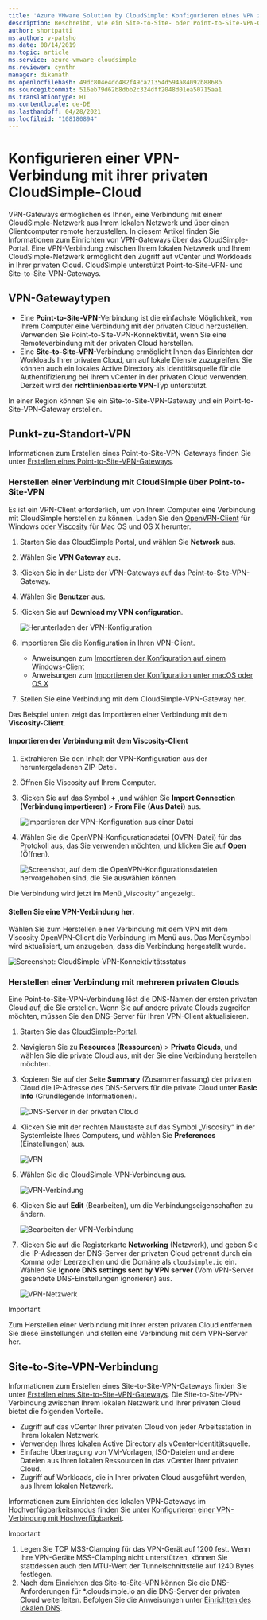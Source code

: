 ```yaml
---
title: 'Azure VMware Solution by CloudSimple: Konfigurieren eines VPN zwischen der lokalen Umgebung und der privaten Cloud'
description: Beschreibt, wie ein Site-to-Site- oder Point-to-Site-VPN-Gateway zwischen Ihrem lokalen Netzwerk und Ihrer privaten CloudSimple-Cloud konfiguriert wird.
author: shortpatti
ms.author: v-patsho
ms.date: 08/14/2019
ms.topic: article
ms.service: azure-vmware-cloudsimple
ms.reviewer: cynthn
manager: dikamath
ms.openlocfilehash: 49dc804e4dc482f49ca21354d594a84092b8868b
ms.sourcegitcommit: 516eb79d62b8dbb2c324dff2048d01ea50715aa1
ms.translationtype: HT
ms.contentlocale: de-DE
ms.lasthandoff: 04/28/2021
ms.locfileid: "108180894"
---
```

# <a name="configure-a-vpn-connection-to-your-cloudsimple-private-cloud"></a>Konfigurieren einer VPN-Verbindung mit ihrer privaten CloudSimple-Cloud

VPN-Gateways ermöglichen es Ihnen, eine Verbindung mit einem CloudSimple-Netzwerk aus Ihrem lokalen Netzwerk und über einen Clientcomputer remote herzustellen.  In diesem Artikel finden Sie Informationen zum Einrichten von VPN-Gateways über das CloudSimple-Portal.  Eine VPN-Verbindung zwischen Ihrem lokalen Netzwerk und Ihrem CloudSimple-Netzwerk ermöglicht den Zugriff auf vCenter und Workloads in Ihrer privaten Cloud. CloudSimple unterstützt Point-to-Site-VPN- und Site-to-Site-VPN-Gateways.

## <a name="vpn-gateway-types"></a>VPN-Gatewaytypen

* Eine **Point-to-Site-VPN**-Verbindung ist die einfachste Möglichkeit, von Ihrem Computer eine Verbindung mit der privaten Cloud herzustellen. Verwenden Sie Point-to-Site-VPN-Konnektivität, wenn Sie eine Remoteverbindung mit der privaten Cloud herstellen.
* Eine **Site-to-Site-VPN**-Verbindung ermöglicht Ihnen das Einrichten der Workloads Ihrer privaten Cloud, um auf lokale Dienste zuzugreifen. Sie können auch ein lokales Active Directory als Identitätsquelle für die Authentifizierung bei Ihrem vCenter in der privaten Cloud verwenden.  Derzeit wird der **richtlinienbasierte VPN**-Typ unterstützt.

In einer Region können Sie ein Site-to-Site-VPN-Gateway und ein Point-to-Site-VPN-Gateway erstellen.

## <a name="point-to-site-vpn"></a>Punkt-zu-Standort-VPN

Informationen zum Erstellen eines Point-to-Site-VPN-Gateways finden Sie unter [Erstellen eines Point-to-Site-VPN-Gateways](vpn-gateway.md#create-point-to-site-vpn-gateway).

### <a name="connect-to-cloudsimple-using-point-to-site-vpn"></a>Herstellen einer Verbindung mit CloudSimple über Point-to-Site-VPN

Es ist ein VPN-Client erforderlich, um von Ihrem Computer eine Verbindung mit CloudSimple herstellen zu können.  Laden Sie den [OpenVPN-Client](https://openvpn.net/community-downloads/) für Windows oder [Viscosity](https://www.sparklabs.com/viscosity/download/) für Mac OS und OS X herunter.

1. Starten Sie das CloudSimple Portal, und wählen Sie **Network** aus.
2. Wählen Sie **VPN Gateway** aus.
3. Klicken Sie in der Liste der VPN-Gateways auf das Point-to-Site-VPN-Gateway.
4. Wählen Sie **Benutzer** aus.
5. Klicken Sie auf **Download my VPN configuration**.

    ![Herunterladen der VPN-Konfiguration](media/download-p2s-vpn-configuration.png)

6. Importieren Sie die Konfiguration in Ihren VPN-Client.

    * Anweisungen zum [Importieren der Konfiguration auf einem Windows-Client](https://openvpn.net/vpn-server-resources/connecting-to-access-server-with-windows/#openvpn-open-source-openvpn-gui-program)
    * Anweisungen zum [Importieren der Konfiguration unter macOS oder OS X](https://www.sparklabs.com/support/kb/article/getting-started-with-viscosity-mac/#creating-your-first-connection)

7. Stellen Sie eine Verbindung mit dem CloudSimple-VPN-Gateway her.

Das Beispiel unten zeigt das Importieren einer Verbindung mit dem **Viscosity-Client**.

#### <a name="import-connection-on-viscosity-client"></a>Importieren der Verbindung mit dem Viscosity-Client

1. Extrahieren Sie den Inhalt der VPN-Konfiguration aus der heruntergeladenen ZIP-Datei.

2. Öffnen Sie Viscosity auf Ihrem Computer.

3. Klicken Sie auf das Symbol **+** ,und wählen Sie **Import Connection (Verbindung importieren)**  > **From File (Aus Datei)** aus.

    ![Importieren der VPN-Konfiguration aus einer Datei](media/import-p2s-vpn-config.png)

4. Wählen Sie die OpenVPN-Konfigurationsdatei (OVPN-Datei) für das Protokoll aus, das Sie verwenden möchten, und klicken Sie auf **Open** (Öffnen).

    ![Screenshot, auf dem die OpenVPN-Konfigurationsdateien hervorgehoben sind, die Sie auswählen können](media/import-p2s-vpn-config-choose-ovpn.png)

Die Verbindung wird jetzt im Menü „Viscosity“ angezeigt.

#### <a name="connect-to-the-vpn"></a>Stellen Sie eine VPN-Verbindung her.

Wählen Sie zum Herstellen einer Verbindung mit dem VPN mit dem Viscosity OpenVPN-Client die Verbindung im Menü aus. Das Menüsymbol wird aktualisiert, um anzugeben, dass die Verbindung hergestellt wurde.

![Screenshot: CloudSimple-VPN-Konnektivitätsstatus](media/vis03.png)

### <a name="connecting-to-multiple-private-clouds"></a>Herstellen einer Verbindung mit mehreren privaten Clouds

Eine Point-to-Site-VPN-Verbindung löst die DNS-Namen der ersten privaten Cloud auf, die Sie erstellen. Wenn Sie auf andere private Clouds zugreifen möchten, müssen Sie den DNS-Server für Ihren VPN-Client aktualisieren.

1. Starten Sie das [CloudSimple-Portal](access-cloudsimple-portal.md).

2. Navigieren Sie zu **Resources (Ressourcen)**  > **Private Clouds**, und wählen Sie die private Cloud aus, mit der Sie eine Verbindung herstellen möchten.

3. Kopieren Sie auf der Seite **Summary** (Zusammenfassung) der privaten Cloud die IP-Adresse des DNS-Servers für die private Cloud unter **Basic Info** (Grundlegende Informationen).

    ![DNS-Server in der privaten Cloud](media/private-cloud-dns-server.png)

4. Klicken Sie mit der rechten Maustaste auf das Symbol „Viscosity“ in der Systemleiste Ihres Computers, und wählen Sie **Preferences** (Einstellungen) aus.

    ![VPN](media/vis00.png)

5. Wählen Sie die CloudSimple-VPN-Verbindung aus.

    ![VPN-Verbindung](media/viscosity-client.png)

6. Klicken Sie auf **Edit** (Bearbeiten), um die Verbindungseigenschaften zu ändern.

    ![Bearbeiten der VPN-Verbindung](media/viscosity-edit-connection.png)

7. Klicken Sie auf die Registerkarte **Networking** (Netzwerk), und geben Sie die IP-Adressen der DNS-Server der privaten Cloud getrennt durch ein Komma oder Leerzeichen und die Domäne als ```cloudsimple.io``` ein.  Wählen Sie **Ignore DNS settings sent by VPN server** (Vom VPN-Server gesendete DNS-Einstellungen ignorieren) aus.

    ![VPN-Netzwerk](media/viscosity-edit-connection-networking.png)

> [!IMPORTANT]
> Zum Herstellen einer Verbindung mit Ihrer ersten privaten Cloud entfernen Sie diese Einstellungen und stellen eine Verbindung mit dem VPN-Server her.

## <a name="site-to-site-vpn"></a>Site-to-Site-VPN-Verbindung

Informationen zum Erstellen eines Site-to-Site-VPN-Gateways finden Sie unter [Erstellen eines Site-to-Site-VPN-Gateways](vpn-gateway.md#set-up-a-site-to-site-vpn-gateway).  Die Site-to-Site-VPN-Verbindung zwischen Ihrem lokalen Netzwerk und Ihrer privaten Cloud bietet die folgenden Vorteile.  

* Zugriff auf das vCenter Ihrer privaten Cloud von jeder Arbeitsstation in Ihrem lokalen Netzwerk.
* Verwenden Ihres lokalen Active Directory als vCenter-Identitätsquelle.
* Einfache Übertragung von VM-Vorlagen, ISO-Dateien und andere Dateien aus Ihren lokalen Ressourcen in das vCenter Ihrer privaten Cloud.
* Zugriff auf Workloads, die in Ihrer privaten Cloud ausgeführt werden, aus Ihrem lokalen Netzwerk.

Informationen zum Einrichten des lokalen VPN-Gateways im Hochverfügbarkeitsmodus finden Sie unter [Konfigurieren einer VPN-Verbindung mit Hochverfügbarkeit](high-availability-vpn-connection.md).

> [!IMPORTANT]
>    1. Legen Sie TCP MSS-Clamping für das VPN-Gerät auf 1200 fest. Wenn Ihre VPN-Geräte MSS-Clamping nicht unterstützen, können Sie stattdessen auch den MTU-Wert der Tunnelschnittstelle auf 1240 Bytes festlegen.
> 2. Nach dem Einrichten des Site-to-Site-VPN können Sie die DNS-Anforderungen für *.cloudsimple.io an die DNS-Server der privaten Cloud weiterleiten.  Befolgen Sie die Anweisungen unter [Einrichten des lokalen DNS](on-premises-dns-setup.md).
